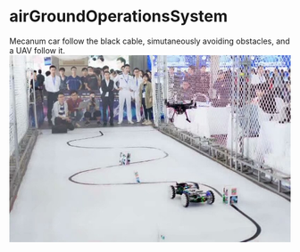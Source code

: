 # airGroundOperationsSystem
Mecanum car follow the black cable, simutaneously avoiding obstacles, and a UAV follow it.  
![Image text](https://github.com/Zippen-Huang/airGroundOperationsSystem/blob/master/test.jpg)

